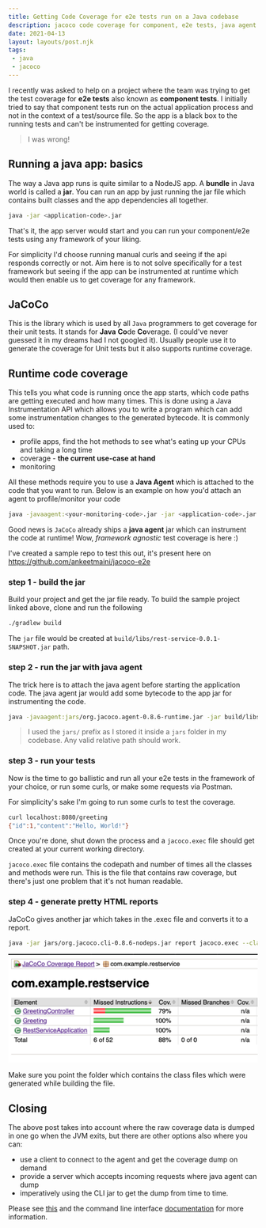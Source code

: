```yaml
---
title: Getting Code Coverage for e2e tests run on a Java codebase
description: jacoco code coverage for component, e2e tests, java agent
date: 2021-04-13
layout: layouts/post.njk
tags:
 - java
 - jacoco
---
```



I recently was asked to help on a project where the team was trying to get the test coverage for **e2e tests** also known as **component tests**. I initially tried to say that component tests run on the actual application process and not in the context of a test/source file. So the app is a black box to the running tests and can't be instrumented for getting coverage. 

> I was wrong!

## Running a java app: basics
The way a Java app runs is quite similar to a NodeJS app. A __bundle__ in Java world is called a __jar__. You can run an app by just running the jar file which contains built classes and the app dependencies all together.

```bash
java -jar <application-code>.jar
```

That's it, the app server would start and you can run your component/e2e tests using any framework of your liking.

For simplicity I'd choose running manual curls and seeing if the api responds correctly or not. Aim here is to not solve specifically for a test framework but seeing if the app can be instrumented at runtime which would then enable us to get coverage for any framework.

## JaCoCo

This is the library which is used by all `Java` programmers to get coverage for their unit tests. It stands for **Java** **Co**de **Co**verage. (I could've never guessed it in my dreams had I not googled it). Usually people use it to generate the coverage for Unit tests but it also supports runtime coverage.

## Runtime code coverage
This tells you what code is running once the app starts, which code paths are getting executed and how many times. This is done using a Java Instrumentation API which allows you to write a program which can add some instrumentation changes to the generated bytecode. It is commonly used to:

- profile apps, find the hot methods to see what's eating up your CPUs and taking a long time
- coverage - **the current use-case at hand**
- monitoring

All these methods require you to use a **Java Agent** which is attached to the code that you want to run. Below is an example on how you'd attach an agent to profile/monitor your code

```bash
java -javaagent:<your-monitoring-code>.jar -jar <application-code>.jar
```

Good news is `JaCoCo` already ships a **java agent** jar which can instrument the code at runtime! Wow, _framework agnostic_ test coverage is here :)

I've created a sample repo to test this out, it's present here on https://github.com/ankeetmaini/jacoco-e2e

### step 1 - build the jar

Build your project and get the jar file ready. To build the sample project linked above, clone and run the following

```bash
./gradlew build
```

The `jar` file would be created at `build/libs/rest-service-0.0.1-SNAPSHOT.jar` path.

### step 2 - run the jar with java agent

The trick here is to attach the java agent before starting the application code. The java agent jar would add some bytecode to the app jar for instrumenting the code.

```bash
java -javaagent:jars/org.jacoco.agent-0.8.6-runtime.jar -jar build/libs/rest-service-0.0.1-SNAPSHOT.jar
```

> I used the `jars/` prefix as I stored it inside a `jars` folder in my codebase. Any valid relative path should work.

### step 3 - run your tests

Now is the time to go ballistic and run all your e2e tests in the framework of your choice, or run some curls, or make some requests via Postman. 

For simplicity's sake I'm going to run some curls to test the coverage.

```bash
curl localhost:8080/greeting
{"id":1,"content":"Hello, World!"}
```

Once you're done, shut down the process and a `jacoco.exec` file should get created at your current working directory.

`jacoco.exec` file contains the codepath and number of times all the classes and methods were run. This is the file that contains raw coverage, but there's just one problem that it's not human readable.

### step 4 - generate pretty HTML reports

JaCoCo gives another jar which takes in the .exec file and converts it to a report.

```bash
java -jar jars/org.jacoco.cli-0.8.6-nodeps.jar report jacoco.exec --classfiles=build/classes --html coverage
```

![](img/jacoco-coverage.png)

Make sure you point the folder which contains the class files which were generated while building the file.

## Closing

The above post takes into account where the raw coverage data is dumped in one go when the JVM exits, but there are other options also where you can:
- use a client to connect to the agent and get the coverage dump on demand
- provide a server which accepts incoming requests where java agent can dump
- imperatively using the CLI jar to get the dump from time to time.

Please see [this](https://www.jacoco.org/jacoco/trunk/doc/agent.html) and the command line interface [documentation](https://www.jacoco.org/jacoco/trunk/doc/cli.html) for more information.

